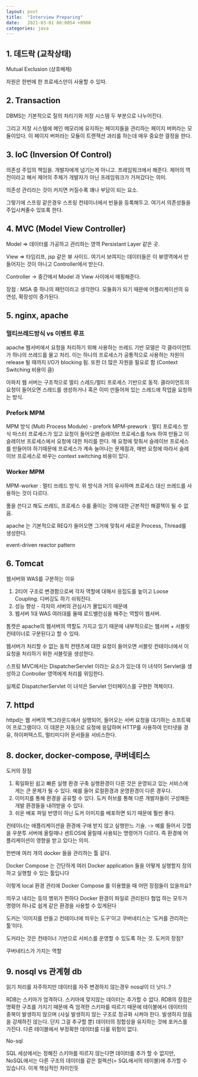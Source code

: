 ```yaml
---
layout: post
title:  "Interview Preparing"
date:   2021-03-01 00:0054 +0900
categories: java
---
```


## 1. 데드락 (교착상태)

Mutual Exclusion (상호배제)

자원은 한번에 한 프로세스만이 사용할 수 있따.


## 2. Transaction

DBMS는 기본적으로 질의 처리기와 저장 시스템 두 부분으로 나누어진다.

그리고 저장 시스템에 메인 메모리에 유지하는 페이지들을 관리하는 페이지 버퍼라는 모듈이있다.
이 페이지 버퍼라는 모듈이 트랜잭션 과리를 하는데 매우 중요한 결정을 한다.

## 3. IoC (Inversion Of Control)

의존성 주입의 책임을. 개발자에게 넘기는게 아니고. 프레임워크에서 해준다. 제어의 역전이라고 해서 제어의 주체가 개발자가 아닌 프레임워크가 가져갔다는 의미.

의존성 관리라는 것이 커지면 커질수록 꽤나 부담이 되는 요소.

그렇기에 스프링 같은경우 스프링 컨테이너에서 빈들을 등록해두고. 여기서 의존성들을 주입시켜줄수 있또록 한다.

## 4. MVC (Model View Controller)

Model => 데이터를 가공하고 관리하는 영역
Persistant Layer 같은 곳.

View => 타임리프, jsp 같은 뷰 사이드.
여기서 보여지는 데이터들은 이 뷰영역에서 만들어지는 것이 아니고 Controller에서 받는다.

Controller -> 중간에서 Model 과 View 사이에서 매핑해준다.

장점 : MSA 중 하나의 패턴이라고 생각한다. 모듈화가 되기 때문에 어플리케이션의 유연성, 확장성이 증가된다.

## 5. nginx, apache

### 멀티쓰레드방식 vs 이벤트 루프

apache 웹서버에서 요청을 처리하기 위해 사용하는 쓰레드 기반 모델은 각 클라이언트가 하나의 쓰레드를 물고 처리.
이는 하나의 프로세스가 공통적으로 사용하는 자원이 release 될 때까지 I/O가 blocking 됨.
또한 더 많은 자원을 필요로 함 (Context Switching 비용이 큼)

아파치 웹 서버는 구조적으로 멀티 스레드/멀티 프로세스 기반으로 동작. 클라이언트의 요청이 들어오면 스레드를 생성하거나 혹은 이미 만들어져 있는 스레드에 작업을 요청하는 방식.



### Prefork MPM
MPM 방식 (Multi Process Module) - prefork
MPM-prework : 멀티 프로세스 방식 마스터 프로세스가 있고 요청이 들어오면 슬레이브 프로세스를 fork 하여 만들고 이 슬레이브 프로세스에서 요청에 대한 처리를 한다.
매 요청에 맞춰서 슬레이브 프로세스를 만들어야 하기때문에 프로세스가 계속 늘어나는 문제점과, 매번 요청에 따라서 슬레이브 프로세스로 바꾸는 context switching 비용이 있다.

### Worker MPM
MPM-worker : 멀티 쓰레드 방식. 위 방식과 거의 유사하며 프로세스 대신 쓰레드를 사용하는 것이 다르다.

풀을 쓴다고 해도 쓰레드, 프로세스 수를 줄이는 것에 대한 근본적인 해결책이 될 수 없음.

apache 는 기본적으로 REQ가 들어오면 그거에 맞춰서 새로운 Process, Thread를 생성한다.

event-driven
reactor pattern

## 6. Tomcat

웹서버와 WAS를 구분하는 이유
1. 2티어 구조로 변경함으로써 각자 역할에 대해서 응집도를 높이고 Loose Coupling. 디버깅도 하기 쉬워진다.
2. 성능 향상 - 각자의 서버의 관심사가 몰입되기 때문에  
3. 웹서버 1대 WAS 여러대를 둘때 로드밸런싱을 해주는 역할이 웹서버.

톰캣은 apache의 웹서버의 역할도 가지고 있기 때문에 내부적으로는 웹서버 + 서블릿 컨테이너로 구분된다고 할 수 있따.

웹서버가 처리할 수 없는 동적 컨텐츠에 대한 요청이 들어오면 서블릿 컨테이너에서 이 요청을 처리하기 위한 서블릿을 생성한다.

스프링 MVC에서는 DispatcherServlet 이라는 요소가 있는데 이 녀석이 Servlet을 생성하고 Controller 영역에게 처리를 위임한다.

실제로 DispatcherServlet 이 녀석은 Servlet 인터페이스를 구현한 객체이다. 


## 7. httpd
httpd는 웹 서버의 백그라운드에서 실행되어, 들어오는 서버 요청을 대기하는 소프트웨어 프로그램이다. 이 데몬은 자동으로 요청에 응답하며 HTTP를 사용하여 인터넷을 경유, 하이퍼텍스트, 멀티미디어 문서들을 서비스한다.

## 8. docker, docker-compose, 쿠버네티스

도커의 장점
1. 획일화된 쉽고 빠른 실행 환경 구축
실행환경이 다른 것은 운영되고 있는 서비스에게는 큰 문제가 될 수 있다. 예를 들어 로컬환경과 운영환경이 다른 경우다.
2. 이미지를 통해 환경을 공유할 수 있다.
도커 허브를 통해 다른 개발자들이 구성해둔 개발 환경들을 내려받을 수 있다.
3. 쉬운 배포
파일 반영이 아닌 도커 이미지를 배포하면 되기 때문에 훨씬 좋다.

컨테이너는 애플리케이션을 환경에 구애 받지 않고 실행한느 기술.
-> 예를 들어서 깃랩을 우분투 서버에 올릴때나 센트OS에 올릴때 사용되는 명령어가 다르다. 즉 환경에 어플리케이션이 영향을 받고 있다는 의미.



한번에 여러 개의 docker 들을 관리하는 툴 같다.

Docker Compose 는 간단하게 여러 Docker application 들을 어떻게 실행할지 정의하고 실행할 수 있는 툴입니다

이렇게 local 환경 관리에 Docker Compose 를 이용했을 때 어떤 장점들이 있을까요?

띄우고 내리는 등의 행위가 편하다
Docker 환경이 파일로 관리된다
협업 하는 모두가 명령어 하나로 쉽게 같은 환경을 사용할 수 있게된다

도커는 ‘이미지를 만들고 컨테이너에 띄우는 도구’이고 쿠버네티스는 ‘도커를 관리하는 툴’이다.

도커라는 것은 컨테이너 기반으로 서비스를 운영할 수 있도록 하는 것.
도커의 장점?

쿠버네티스가 가지는 역할


## 9. nosql vs 관계형 db

읽기 처리를 자주하지만 데이터를 자주 변경하지 않는경우 nosql이 더 낫다..?

RDB는 스키마가 엄격하다. 스키마에 맞지않는 데이터는 추가할 수 없다.
RDB의 장점은 명확한 구조를 가지기 때문에 즉 엄격한 스키마를 따르기 때문에 테이블에서 데이터의 중복이 발생하지 않으며 (사실 발생하지 않는 구조로 정규화 시켜야 한다. 발생하지 않음을 강제하진 않는다. 단지 그걸 추구할 뿐)
데이터의 정합성을 유지하는 것에 포커스를 가진다. 다른 테이블에서 부정확한 데이터를 다룰 위험이 없다.

No-sql

 SQL 세상에서는 정해진 스키마를 따르지 않는다면 데이터를 추가 할 수 없지만, NoSQL에서는 다른 구조의 데이터를 같은 컬렉션(= SQL에서의 테이블)에 추가할 수 있습니다. 이게 핵심적인 차이인듯
